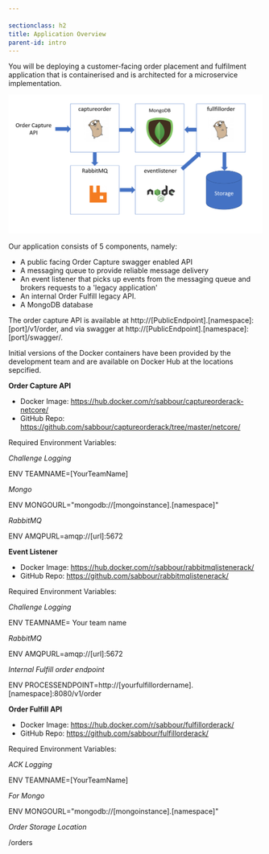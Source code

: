 ```yaml
---

sectionclass: h2
title: Application Overview
parent-id: intro
---
```



You will be deploying a customer-facing order placement and fulfilment application that is containerised and is architected for a microservice implementation.

![](media/302a7509f056cd57093c7a3de32dbb04.png)

Our application consists of 5 components, namely: 
* A public facing Order Capture swagger enabled API
* A messaging queue to provide reliable message delivery
* An event listener that picks up events from the messaging queue and brokers requests to a 'legacy application'
* An internal Order Fulfill legacy API.
* A MongoDB database

The order capture API is available at  http://[PublicEndpoint].[namespace]:[port]/v1/order, and via swagger at http://[PublicEndpoint].[namespace]:[port]/swagger/.

Initial versions of the Docker containers have been provided by the development team and are available on Docker Hub at the locations sepcified. 

**Order Capture API**
- Docker Image: <https://hub.docker.com/r/sabbour/captureorderack-netcore/>
- GitHub Repo: <https://github.com/sabbour/captureorderack/tree/master/netcore/>

Required Environment Variables:

*Challenge Logging*

ENV TEAMNAME=[YourTeamName]

*Mongo*

ENV MONGOURL="mongodb://[mongoinstance].[namespace]"

*RabbitMQ*

ENV AMQPURL=amqp://[url]:5672

**Event Listener**
- Docker Image: <https://hub.docker.com/r/sabbour/rabbitmqlistenerack/>
- GitHub Repo: <https://github.com/sabbour/rabbitmqlistenerack/> 

Required Environment Variables:

*Challenge Logging*

ENV TEAMNAME= Your team name

*RabbitMQ*

ENV AMQPURL=amqp://[url]:5672

*Internal Fulfill order endpoint*

ENV PROCESSENDPOINT=http://[yourfulfillordername].[namespace]:8080/v1/order

**Order Fulfill API**
- Docker Image: <https://hub.docker.com/r/sabbour/fulfillorderack/>
- GitHub Repo: <https://github.com/sabbour/fulfillorderack/>

Required Environment Variables:

*ACK Logging*

ENV TEAMNAME=[YourTeamName]

*For Mongo*

ENV MONGOURL="mongodb://[mongoinstance].[namespace]"

*Order Storage Location*

/orders
